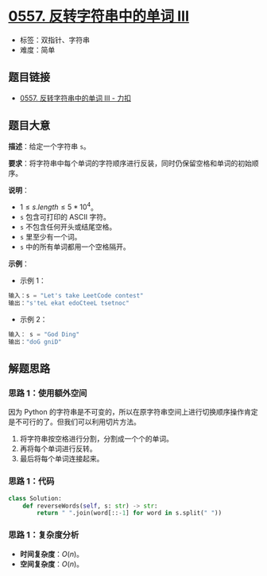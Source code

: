 # [0557. 反转字符串中的单词 III](https://leetcode.cn/problems/reverse-words-in-a-string-iii/)

- 标签：双指针、字符串
- 难度：简单

## 题目链接

- [0557. 反转字符串中的单词 III - 力扣](https://leetcode.cn/problems/reverse-words-in-a-string-iii/)

## 题目大意

**描述**：给定一个字符串 `s`。

**要求**：将字符串中每个单词的字符顺序进行反装，同时仍保留空格和单词的初始顺序。

**说明**：

- $1 \le s.length \le 5 * 10^4$。
- `s` 包含可打印的 ASCII 字符。
- `s` 不包含任何开头或结尾空格。
- `s` 里至少有一个词。
- `s` 中的所有单词都用一个空格隔开。

**示例**：

- 示例 1：

```python
输入：s = "Let's take LeetCode contest"
输出："s'teL ekat edoCteeL tsetnoc"
```

- 示例 2：

```python
输入： s = "God Ding"
输出："doG gniD"
```

## 解题思路

### 思路 1：使用额外空间

因为 Python 的字符串是不可变的，所以在原字符串空间上进行切换顺序操作肯定是不可行的了。但我们可以利用切片方法。

1. 将字符串按空格进行分割，分割成一个个的单词。
2. 再将每个单词进行反转。
3. 最后将每个单词连接起来。

### 思路 1：代码

```python
class Solution:
    def reverseWords(self, s: str) -> str:
        return " ".join(word[::-1] for word in s.split(" "))
```

### 思路 1：复杂度分析

- **时间复杂度**：$O(n)$。
- **空间复杂度**：$O(n)$。